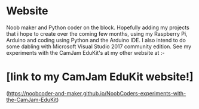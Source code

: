 # Website

Noob maker and Python coder on the block. Hopefully adding my projects that i hope to create over the coming few months, using my Raspberry Pi, Arduino and coding using Python and the Arduino IDE. I also intend to do some dabling with Microsoft Visual Studio 2017 community edition.
See my experiments with the CamJam EduKit's at my other website at :- 
# [link to my CamJam EduKit website!]

(https://noobcoder-and-maker.github.io/NoobCoders-experiments-with-the-CamJam-EduKit)
